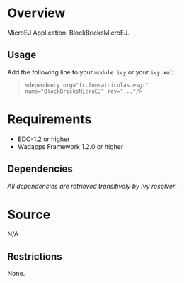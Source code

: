 <!--
	Markdown
-->

# Overview
MicroEJ Application: BlockBricksMicroEJ.

## Usage
Add the following line to your `module.ivy` or your `ivy.xml`:
> `<dependency org="fr.fonsatnicolas.esgi" name="BlockBricksMicroEJ" rev="..."/>`

# Requirements
  - EDC-1.2 or higher
  - Wadapps Framework 1.2.0 or higher

## Dependencies
_All dependencies are retrieved transitively by Ivy resolver_.

# Source
N/A

## Restrictions
None.
